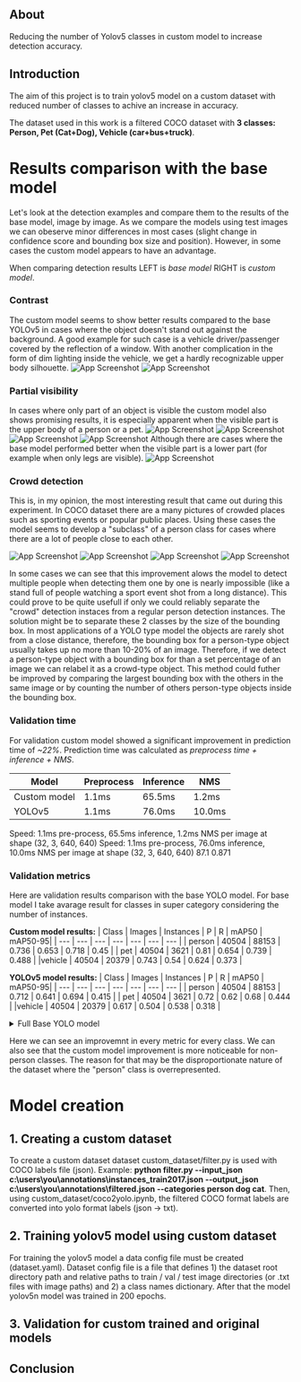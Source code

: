 ## About
Reducing the number of Yolov5 classes in custom model to increase detection accuracy.

## Introduction
The aim of this project is to train yolov5 model on a custom dataset with reduced number of classes to achive an increase in accuracy.

The dataset used in this work is a filtered COCO dataset with **3 classes: Person, Pet (Cat+Dog), Vehicle (car+bus+truck)**.

# Results comparison with the base model
Let's look at the detection examples and compare them to the results of the base model, image by image. As we compare the models using test images we can obeserve minor differences in most cases (slight change in confidence score and bounding box size and position). However, in some cases the custom model appears to have an advantage. 

When comparing detection results LEFT is *base model* RIGHT is *custom model*.
### Contrast 

The custom model seems to show better results compared to the base YOLOv5 in cases where the object doesn't stand out against the background. A good example for such case is a vehicle driver/passenger covered by the reflection of a window. With another complication in the form of dim lighting inside the vehicle, we get a hardly recognizable upper body silhouette. 
![App Screenshot](https://raw.githubusercontent.com/AlexeyDzyubaP/yolov5_reduced_classes/main/screenshots/5037.jpg)
![App Screenshot](https://raw.githubusercontent.com/AlexeyDzyubaP/yolov5_reduced_classes/main/screenshots/6040.jpg)

### Partial visibility
In cases where only part of an object is visible the custom model also shows promising results, it is especially apparent when the visible part is the upper body of a person or a pet. 
![App Screenshot](https://raw.githubusercontent.com/AlexeyDzyubaP/yolov5_reduced_classes/main/screenshots/1251.jpg)
![App Screenshot](https://raw.githubusercontent.com/AlexeyDzyubaP/yolov5_reduced_classes/main/screenshots/61108.jpg)
![App Screenshot](https://raw.githubusercontent.com/AlexeyDzyubaP/yolov5_reduced_classes/main/screenshots/27696.jpg)
![App Screenshot](https://raw.githubusercontent.com/AlexeyDzyubaP/yolov5_reduced_classes/main/screenshots/968.jpg)
Although there are cases where the base model performed better when the visible part is a lower part (for example when only legs are visible).
![App Screenshot](https://raw.githubusercontent.com/AlexeyDzyubaP/yolov5_reduced_classes/main/screenshots/3553.jpg) 

### Crowd detection
This is, in my opinion, the most interesting result that came out during this experiment. 
In COCO dataset there are a many pictures of crowded places such as sporting events or popular public places. Using these cases the model seems to develop a "subclass" of a person class for cases where there are a lot of people close to each other.

![App Screenshot](https://raw.githubusercontent.com/AlexeyDzyubaP/yolov5_reduced_classes/main/screenshots/65798.jpg)
![App Screenshot](https://raw.githubusercontent.com/AlexeyDzyubaP/yolov5_reduced_classes/main/screenshots/2343.jpg) 
![App Screenshot](https://raw.githubusercontent.com/AlexeyDzyubaP/yolov5_reduced_classes/main/screenshots/72795.jpg)
![App Screenshot](https://raw.githubusercontent.com/AlexeyDzyubaP/yolov5_reduced_classes/main/screenshots/60886.jpg) 

In some cases we can see that this improvement alows the model to detect multiple people when detecting them one by one is nearly impossible (like a stand full of people watching a sport event shot from a long distance). This could prove to be quite usefull if only we could reliably separate the "crowd" detection instaces from a regular person detection instances. The solution might be to separate these 2 classes by the size of the bounding box. In most applications of a YOLO type model the objects are rarely shot from a close distance, therefore, the bounding box for a person-type object usually takes up no more than 10-20% of an image. Therefore, if we detect a person-type object with a bounding box for than a set percentage of an image we can relabel it as a crowd-type object. This method could futher be improved by comparing the largest bounding box with the others in the same image or by counting the number of others person-type objects inside the bounding box.

### Validation time
For validation custom model showed a significant improvement in prediction time of *~22%*. Prediction time was calculated as *preprocess time + inference + NMS*.

|  Model  |  Preprocess  |   Inference | NMS   |
| --- | --- | --- | --- |
| Custom model  |    1.1ms  |    65.5ms   |     1.2ms   |
|    YOLOv5  |    1.1ms  |     76.0ms   |     10.0ms   |

Speed: 1.1ms pre-process, 65.5ms inference, 1.2ms NMS per image at shape (32, 3, 640, 640)
Speed: 1.1ms pre-process, 76.0ms inference, 10.0ms NMS per image at shape (32, 3, 640, 640)
87.1 0.871
### Validation metrics
Here are validation results comparison with the base YOLO model. For base model I take avarage result for classes in super category considering the number of instances.

**Custom model results:**
|  Class  |   Images | Instances   |       P   |       R   |   mAP50 |  mAP50-95|
| --- | --- | --- | --- | --- | --- | --- |
| person  |    40504  |    88153   |   0.736   |   0.653   |   0.718   |    0.45 |
|    pet  |    40504  |     3621   |    0.81   |   0.654   |   0.739   |   0.488 |
|vehicle  |    40504  |    20379   |   0.743   |    0.54   |   0.624   |   0.373 |

**YOLOv5 model results:**
|  Class  |   Images | Instances   |       P   |       R   |   mAP50 |  mAP50-95|
| --- | --- | --- | --- | --- | --- | --- |
| person   |   40504   |   88153   |   0.712   |   0.641   |   0.694   |   0.415 |
|    pet  |    40504  |     3621   |    0.72   |   0.62   |   0.68   |   0.444 |
|vehicle  |    40504  |    20379   |   0.617   |    0.504  |   0.538   |   0.318 |

<details>
  <summary> Full Base YOLO model </summary>
  <p>
    
    |  Class   |  Images | Instances    |     P     |     R     | mAP50  | mAP50-95 |
    | --- | --- | --- | --- | --- | --- | --- |
    | person   |   40504   |   88153   |   0.712   |   0.641   |   0.694   |   0.415 |
    |    cat   |   40504   |    1669   |    0.74   |   0.682   |   0.735   |   0.464 | 
    |    dog   |   40504   |    1952   |   0.703   |   0.566   |   0.633   |   0.426 |
    |    car   |   40504   |   15014   |   0.607   |   0.511   |   0.539   |   0.301 |
    |    bus   |   40504   |    2027   |   0.767   |   0.654   |   0.722   |   0.534 |
    |  truck   |   40504   |    3338   |   0.573   |   0.384   |   0.424   |   0.263 |
</p>
</details>

Here we can see an improvemnt in every metric for every class. We can also see that the custom model improvement is more noticeable for non-person classes. The reason for that may be the disproportionate nature of the dataset where the "person" class is overrepresented.

# Model creation
## 1. Creating a custom dataset
To create a custom dataset dataset custom_dataset/filter.py is used with COCO labels file (json). Example: **python filter.py --input_json c:\users\you\annotations\instances_train2017.json --output_json c:\users\you\annotations\filtered.json --categories person dog cat**. Then, using custom_dataset/coco2yolo.ipynb, the filtered COCO format labels are converted into yolo format labels (json -> txt).

## 2. Training yolov5 model using custom dataset
For training the yolov5 model a data config file must be created (dataset.yaml). Dataset config file is a file that defines 1) the dataset root directory path and relative paths to train / val / test image directories (or .txt files with image paths) and 2) a class names dictionary. After that the model yolov5n model was trained in 200 epochs.

## 3. Validation for custom trained and original models


## Conclusion 
